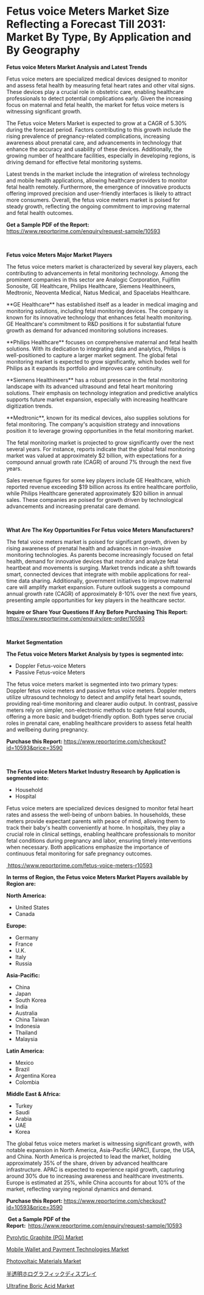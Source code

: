 <p><h1>Fetus voice Meters Market Size Reflecting a Forecast Till 2031: Market By Type, By Application and By Geography</h1></p><p><strong>Fetus voice Meters Market Analysis and Latest Trends</strong></p>
<p><p>Fetus voice meters are specialized medical devices designed to monitor and assess fetal health by measuring fetal heart rates and other vital signs. These devices play a crucial role in obstetric care, enabling healthcare professionals to detect potential complications early. Given the increasing focus on maternal and fetal health, the market for fetus voice meters is witnessing significant growth.</p><p>The Fetus voice Meters Market is expected to grow at a CAGR of 5.30% during the forecast period. Factors contributing to this growth include the rising prevalence of pregnancy-related complications, increasing awareness about prenatal care, and advancements in technology that enhance the accuracy and usability of these devices. Additionally, the growing number of healthcare facilities, especially in developing regions, is driving demand for effective fetal monitoring systems.</p><p>Latest trends in the market include the integration of wireless technology and mobile health applications, allowing healthcare providers to monitor fetal health remotely. Furthermore, the emergence of innovative products offering improved precision and user-friendly interfaces is likely to attract more consumers. Overall, the fetus voice meters market is poised for steady growth, reflecting the ongoing commitment to improving maternal and fetal health outcomes.</p></p>
<p><strong>Get a Sample PDF of the Report:&nbsp;</strong> <a href="https://www.reportprime.com/enquiry/request-sample/10593">https://www.reportprime.com/enquiry/request-sample/10593</a></p>
<p>&nbsp;</p>
<p><strong>Fetus voice Meters Major Market Players</strong></p>
<p><p>The fetus voice meters market is characterized by several key players, each contributing to advancements in fetal monitoring technology. Among the prominent companies in this sector are Analogic Corporation, Fujifilm Sonosite, GE Healthcare, Philips Healthcare, Siemens Healthineers, Medtronic, Neoventa Medical, Natus Medical, and Spacelabs Healthcare.</p><p>**GE Healthcare** has established itself as a leader in medical imaging and monitoring solutions, including fetal monitoring devices. The company is known for its innovative technology that enhances fetal health monitoring. GE Healthcare's commitment to R&D positions it for substantial future growth as demand for advanced monitoring solutions increases.</p><p>**Philips Healthcare** focuses on comprehensive maternal and fetal health solutions. With its dedication to integrating data and analytics, Philips is well-positioned to capture a larger market segment. The global fetal monitoring market is expected to grow significantly, which bodes well for Philips as it expands its portfolio and improves care continuity.</p><p>**Siemens Healthineers** has a robust presence in the fetal monitoring landscape with its advanced ultrasound and fetal heart monitoring solutions. Their emphasis on technology integration and predictive analytics supports future market expansion, especially with increasing healthcare digitization trends.</p><p>**Medtronic**, known for its medical devices, also supplies solutions for fetal monitoring. The company's acquisition strategy and innovations position it to leverage growing opportunities in the fetal monitoring market.</p><p>The fetal monitoring market is projected to grow significantly over the next several years. For instance, reports indicate that the global fetal monitoring market was valued at approximately $2 billion, with expectations for a compound annual growth rate (CAGR) of around 7% through the next five years.</p><p>Sales revenue figures for some key players include GE Healthcare, which reported revenue exceeding $19 billion across its entire healthcare portfolio, while Philips Healthcare generated approximately $20 billion in annual sales. These companies are poised for growth driven by technological advancements and increasing prenatal care demand.</p></p>
<p>&nbsp;</p>
<p><strong>What Are The Key Opportunities For Fetus voice Meters Manufacturers?</strong></p>
<p><p>The fetal voice meters market is poised for significant growth, driven by rising awareness of prenatal health and advances in non-invasive monitoring technologies. As parents become increasingly focused on fetal health, demand for innovative devices that monitor and analyze fetal heartbeat and movements is surging. Market trends indicate a shift towards smart, connected devices that integrate with mobile applications for real-time data sharing. Additionally, government initiatives to improve maternal care will amplify market expansion. Future outlook suggests a compound annual growth rate (CAGR) of approximately 8-10% over the next five years, presenting ample opportunities for key players in the healthcare sector.</p></p>
<p><strong>Inquire or Share Your Questions If Any Before Purchasing This Report:</strong> <a href="https://www.reportprime.com/enquiry/pre-order/10593">https://www.reportprime.com/enquiry/pre-order/10593</a></p>
<p>&nbsp;</p>
<p><strong>Market Segmentation</strong></p>
<p><strong>The Fetus voice Meters Market Analysis by types is segmented into:</strong></p>
<p><ul><li>Doppler Fetus-voice Meters</li><li>Passive Fetus-voice Meters</li></ul></p>
<p><p>The fetus voice meters market is segmented into two primary types: Doppler fetus voice meters and passive fetus voice meters. Doppler meters utilize ultrasound technology to detect and amplify fetal heart sounds, providing real-time monitoring and clearer audio output. In contrast, passive meters rely on simpler, non-electronic methods to capture fetal sounds, offering a more basic and budget-friendly option. Both types serve crucial roles in prenatal care, enabling healthcare providers to assess fetal health and wellbeing during pregnancy.</p></p>
<p><strong>Purchase this Report:&nbsp;</strong><a href="https://www.reportprime.com/checkout?id=10593&price=3590">https://www.reportprime.com/checkout?id=10593&price=3590</a></p>
<p>&nbsp;</p>
<p><strong>The Fetus voice Meters Market Industry Research by Application is segmented into:</strong></p>
<p><ul><li>Household</li><li>Hospital</li></ul></p>
<p><p>Fetus voice meters are specialized devices designed to monitor fetal heart rates and assess the well-being of unborn babies. In households, these meters provide expectant parents with peace of mind, allowing them to track their baby's health conveniently at home. In hospitals, they play a crucial role in clinical settings, enabling healthcare professionals to monitor fetal conditions during pregnancy and labor, ensuring timely interventions when necessary. Both applications emphasize the importance of continuous fetal monitoring for safe pregnancy outcomes.</p></p>
<p><a href="https://www.reportprime.com/fetus-voice-meters-r10593">&nbsp;https://www.reportprime.com/fetus-voice-meters-r10593</a></p>
<p><strong>In terms of Region, the Fetus voice Meters Market Players available by Region are:</strong></p>
<p>
    <p> <strong> North America: </strong>
        <ul>
            <li>United States</li>
            <li>Canada</li>
        </ul>
        </p> 
    <p> <strong> Europe: </strong>
        <ul>
            <li>Germany</li>
            <li>France</li>
            <li>U.K.</li>
            <li>Italy</li>
            <li>Russia</li>
        </ul>
        </p> 
    <p> <strong> Asia-Pacific: </strong>
        <ul>
            <li>China</li>
            <li>Japan</li>
            <li>South Korea</li>
            <li>India</li>
            <li>Australia</li>
            <li>China Taiwan</li>
            <li>Indonesia</li>
            <li>Thailand</li>
            <li>Malaysia</li>
        </ul>
        </p> 
    <p> <strong> Latin America: </strong>
        <ul>
            <li>Mexico</li>
            <li>Brazil</li>
            <li>Argentina Korea</li>
            <li>Colombia</li>
        </ul>
        </p> 
    <p> <strong> Middle East & Africa: </strong>
        <ul>
            <li>Turkey</li>
            <li>Saudi</li>
            <li>Arabia</li>
            <li>UAE</li>
            <li>Korea</li>
        </ul>
    </p>
    </p>
<p><p>The global fetus voice meters market is witnessing significant growth, with notable expansion in North America, Asia-Pacific (APAC), Europe, the USA, and China. North America is projected to lead the market, holding approximately 35% of the share, driven by advanced healthcare infrastructure. APAC is expected to experience rapid growth, capturing around 30% due to increasing awareness and healthcare investments. Europe is estimated at 25%, while China accounts for about 10% of the market, reflecting varying regional dynamics and demand.</p></p>
<p><strong>Purchase this Report: </strong><a href="https://www.reportprime.com/checkout?id=10593&price=3590">https://www.reportprime.com/checkout?id=10593&price=3590</a></p>
<p>&nbsp;<strong>Get a Sample PDF of the Report:&nbsp;&nbsp;</strong><a href="https://www.reportprime.com/enquiry/request-sample/10593">https://www.reportprime.com/enquiry/request-sample/10593</a></p>
<p><strong></strong></p>
<p><p><a href="https://medium.com/@alberthenry754/the-global-pyrolytic-graphite-pg-market-is-at-the-forefront-of-innovation-driving-rapid-66ba677838e9">Pyrolytic Graphite (PG) Market</a></p><p><a href="https://issuu.com/reportprime-2/docs/mobile-wallet-and-payment-technolog_cfb745fe27d4d9">Mobile Wallet and Payment Technologies Market</a></p><p><a href="https://www.linkedin.com/pulse/exploring-photovoltaic-materials-market-dynamics-revenue-ns9gc?trackingId=uN%2F3DQG2R92qcli6C68QOg%3D%3D">Photovoltaic Materials Market</a></p><p><a href="https://medium.com/@manuelmann1976/semi-transparent-holographic-display-a92565d76350">半透明ホログラフィックディスプレイ</a></p><p><a href="https://medium.com/@alberthenry754/the-growth-of-the-ultrafine-boric-acid-market-has-been-significant-driven-by-various-critical-c61ea86c2717">Ultrafine Boric Acid Market</a></p></p>